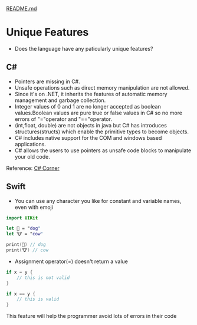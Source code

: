 [README.md](../README.md)

# Unique Features
* Does the language have any paticularly unique features?



## C#
* Pointers are missing in C#.
* Unsafe operations such as direct memory manipulation are not allowed.
* Since it's on .NET, it inherits the features of automatic memory management and garbage collection.
* Integer values  of 0 and 1 are no longer accepted as boolean values.Boolean values are pure true or false values in C# so no more errors of "="operator and "=="operator.
* (int,float, double) are not objects in java but C# has introduces structures(structs) which enable the primitive types to become objects.
* C# includes native support for the COM and windows based applications.
* C# allows the users to use pointers as unsafe code blocks to manipulate your old code.

Reference: [C# Corner](https://www.c-sharpcorner.com/article/C-Sharp-and-its-features/)

## Swift
* You can use any character you like for constant and variable names, even with emoji

[embedmd]:# (../code/Swift/unique.playground/Contents.swift Swift)
```Swift
import UIKit

let 🐶 = "dog"
let 🐮 = "cow"

print(🐶) // dog
print(🐮) // cow
```



* Assignment operator(=) doesn't return a value
```Swift
if x = y {
    // this is not valid
}

if x == y {
    // this is valid
}
```
This feature will help the programmer avoid lots of errors in their code
